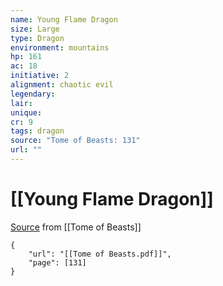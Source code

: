 ```yaml
---
name: Young Flame Dragon
size: Large
type: Dragon
environment: mountains
hp: 161
ac: 18
initiative: 2
alignment: chaotic evil
legendary: 
lair: 
unique: 
cr: 9
tags: dragon
source: "Tome of Beasts: 131"
url: ""
---
```

# [[Young Flame Dragon]]

[Source](zotero://open-pdf/library/items/ULEQWHJM?page=131) from [[Tome of Beasts]]

```pdf
{
	"url": "[[Tome of Beasts.pdf]]",
	"page": [131]
}
```

